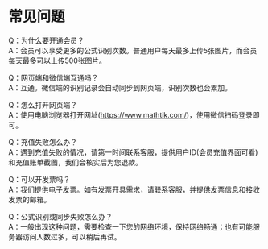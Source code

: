 # 常见问题
Q：为什么要开通会员？  
A：会员可以享受更多的公式识别次数。普通用户每天最多上传5张图片，而会员每天最多可以上传500张图片。

Q：网页端和微信端互通吗？  
A：互通。微信端的识别记录会自动同步到网页端，识别次数也会累加。

Q：怎么打开网页端？  
A：使用电脑浏览器打开网址(<https://www.mathtik.com/>)，使用微信扫码登录即可。

Q：充值失败怎么办？  
A：遇到充值失败的情况，请第一时间联系客服，提供用户ID(会员充值界面可看)和充值账单截图，我们会核实后为您退款。

Q：可以开发票吗？  
A：我们提供电子发票。如有发票开具需求，请联系客服，并提供发票信息和接收发票的邮箱。

Q：公式识别或同步失败怎么办？  
A：一般出现这种问题，需要检查一下您的网络环境，保持网络畅通；也有可能服务器访问人数过多，可以稍后再试。

